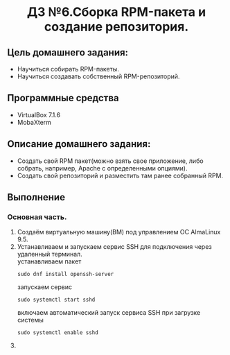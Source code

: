 <h1 align="center">ДЗ №6.Сборка RPM-пакета и создание репозитория.</h1>

## Цель домашнего задания:
+ Научиться собирать RPM-пакеты.
+ Научиться создавать собственный RPM-репозиторий.
## Программные средства
+ VirtualBox 7.1.6
+ MobaXterm
## Описание домашнего задания:
   + Создать свой RPM пакет(можно взять свое приложение, либо собрать, например, Apache с определенными опциями).
   + Создать свой репозиторий и разместить там ранее собранный RPM.

## Выполнение
### Основная часть. 
1. Создаём виртуальную машину(ВМ) под управлением ОС AlmaLinux 9.5.
2. Устанавливаем и запускаем сервис SSH для подключения через удаленный терминал.   
   устанавливаем пакет
   ```
   sudo dnf install openssh-server
   ```
   запускаем сервис
   ```
   sudo systemctl start sshd
   ```
   включаем автоматический запуск сервиса SSH при загрузке системы
   ```
   sudo systemctl enable sshd
   ```
4. 
